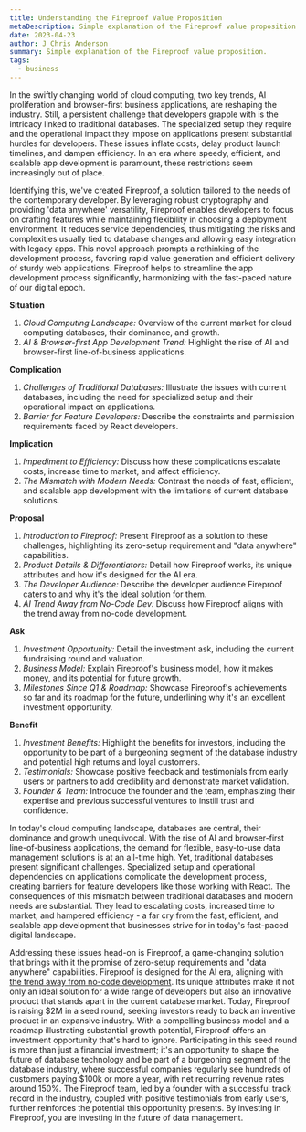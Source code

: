 ```yaml
---
title: Understanding the Fireproof Value Proposition
metaDescription: Simple explanation of the Fireproof value proposition.
date: 2023-04-23
author: J Chris Anderson
summary: Simple explanation of the Fireproof value proposition.
tags:
  - business
---
```


In the swiftly changing world of cloud computing, two key trends, AI proliferation and browser-first business applications, are reshaping the industry. Still, a persistent challenge that developers grapple with is the intricacy linked to traditional databases. The specialized setup they require and the operational impact they impose on applications present substantial hurdles for developers. These issues inflate costs, delay product launch timelines, and dampen efficiency. In an era where speedy, efficient, and scalable app development is paramount, these restrictions seem increasingly out of place.

Identifying this, we've created Fireproof, a solution tailored to the needs of the contemporary developer. By leveraging robust cryptography and providing 'data anywhere' versatility, Fireproof enables developers to focus on crafting features while maintaining flexibility in choosing a deployment environment. It reduces service dependencies, thus mitigating the risks and complexities usually tied to database changes and allowing easy integration with legacy apps. This novel approach prompts a rethinking of the development process, favoring rapid value generation and efficient delivery of sturdy web applications. Fireproof helps to streamline the app development process significantly, harmonizing with the fast-paced nature of our digital epoch.

**Situation**
1. *Cloud Computing Landscape:* Overview of the current market for cloud computing databases, their dominance, and growth.
2. *AI & Browser-first App Development Trend:* Highlight the rise of AI and browser-first line-of-business applications.

**Complication**
1. *Challenges of Traditional Databases:* Illustrate the issues with current databases, including the need for specialized setup and their operational impact on applications.
2. *Barrier for Feature Developers:* Describe the constraints and permission requirements faced by React developers.

**Implication**
1. *Impediment to Efficiency:* Discuss how these complications escalate costs, increase time to market, and affect efficiency.
2. *The Mismatch with Modern Needs:* Contrast the needs of fast, efficient, and scalable app development with the limitations of current database solutions.

**Proposal**
1. *Introduction to Fireproof:* Present Fireproof as a solution to these challenges, highlighting its zero-setup requirement and "data anywhere" capabilities.
2. *Product Details & Differentiators:* Detail how Fireproof works, its unique attributes and how it's designed for the AI era.
3. *The Developer Audience:* Describe the developer audience Fireproof caters to and why it's the ideal solution for them.
4. *AI Trend Away from No-Code Dev:* Discuss how Fireproof aligns with the trend away from no-code development.

**Ask**
1. *Investment Opportunity:* Detail the investment ask, including the current fundraising round and valuation.
2. *Business Model:* Explain Fireproof's business model, how it makes money, and its potential for future growth.
3. *Milestones Since Q1 & Roadmap:* Showcase Fireproof's achievements so far and its roadmap for the future, underlining why it's an excellent investment opportunity.

**Benefit**
1. *Investment Benefits:* Highlight the benefits for investors, including the opportunity to be part of a burgeoning segment of the database industry and potential high returns and loyal customers.
2. *Testimonials:* Showcase positive feedback and testimonials from early users or partners to add credibility and demonstrate market validation.
3. *Founder & Team:* Introduce the founder and the team, emphasizing their expertise and previous successful ventures to instill trust and confidence.



In today's cloud computing landscape, databases are central, their dominance and growth unequivocal. With the rise of AI and browser-first line-of-business applications, the demand for flexible, easy-to-use data management solutions is at an all-time high. Yet, traditional databases present significant challenges. Specialized setup and operational dependencies on applications complicate the development process, creating barriers for feature developers like those working with React. The consequences of this mismatch between traditional databases and modern needs are substantial. They lead to escalating costs, increased time to market, and hampered efficiency - a far cry from the fast, efficient, and scalable app development that businesses strive for in today's fast-paced digital landscape.

Addressing these issues head-on is Fireproof, a game-changing solution that brings with it the promise of zero-setup requirements and "data anywhere" capabilities. Fireproof is designed for the AI era, aligning with [the trend away from no-code development](https://fireproof.storage/posts/the-fireproof-effect/). Its unique attributes make it not only an ideal solution for a wide range of developers but also an innovative product that stands apart in the current database market. Today, Fireproof is raising $2M in a seed round, seeking investors ready to back an inventive product in an expansive industry. With a compelling business model and a roadmap illustrating substantial growth potential, Fireproof offers an investment opportunity that's hard to ignore. Participating in this seed round is more than just a financial investment; it's an opportunity to shape the future of database technology and be part of a burgeoning segment of the database industry, where successful companies regularly see hundreds of customers paying $100k or more a year, with net recurring revenue rates around 150%. The Fireproof team, led by a founder with a successful track record in the industry, coupled with positive testimonials from early users, further reinforces the potential this opportunity presents. By investing in Fireproof, you are investing in the future of data management.
